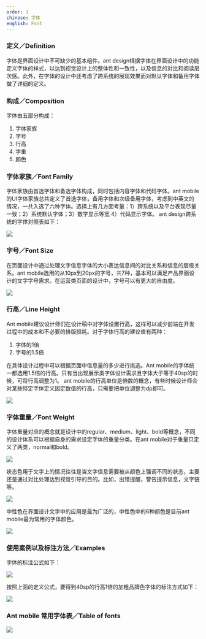 ```yaml
---
order: 3
chinese: 字体
english: Font
---
```



### 定义／Definition  

字体是界面设计中不可缺少的基本组件。ant design根据字体在界面设计中的功能定义字体的样式，以达到视觉设计上的整体性和一致性，以及信息的对比和阅读层次感。此外，在字体的设计中还考虑了跨系统的展现效果而对默认字体和备用字体做了详细的定义。 

### 构成／Composition  

字体由五部分构成：
1. 字体家族
2. 字号 
3. 行高 
4. 字重  
5. 颜色
 
### 字体家族／Font Family

字体家族由首选字体和备选字体构成，同时包括内容字体和代码字体。ant mobile的UI字体家族总共定义了首选字体，备用字体和次级备用字体，考虑到中英文的情况，一共入选了六种字体。选择上有几方面考量：1）跨系统以及平台表现尽量一致；2）系统默认字体；3）数字显示等宽 4）代码显示字体。
ant design跨系统的字体对照表如下： 

![](https://os.alipayobjects.com/rmsportal/wUNjrNJvHvjyIuT.png)

### 字号／Font Size

在页面设计中通过处理文字信息字体的大小表达信息间的对比关系和信息的层级关系。ant mobile选用的从10px到20px的字号，共7种，基本可以满足产品界面设计的文字字号需求。在运营类页面的设计中，字号可以有更大的自由度。  

![](https://os.alipayobjects.com/rmsportal/mpEsCtSiZTkotIv.png)  

### 行高／Line Height 

Ant mobile建议设计师们在设计稿中对字体设置行高，这样可以减少前端在开发过程中的成本和不必要的排版损耗。对于字体行高的建议值有两种：
1. 字体的1倍
2. 字号的1.5倍

在具体设计过程中可以根据页面中信息量的多少进行挑选。Ant mobile的字体统一都选用1.5倍的行高。只有当出现展示类字体设计需求且字体大于等于40sp的时候，可将行高调整为1。
ant mobile的行高单位是倍数的概念，有些时候设计师会对某些特定字体定义固定数值的行高，只需要把单位调整为dp即可。

![](https://os.alipayobjects.com/rmsportal/enguHFEcahawqAO.png) 

### 字体重量／Font Weight 

字体重量对应的概念就是设计中的regular、medium、light、bold等概念，不同的设计体系可以根据自身的需求设定字体的重量分类。在ant mobile对于重量只定义了两类，normal和bold。 

![](https://os.alipayobjects.com/rmsportal/HYyebeGLHGCXXgF.png)  

状态色用于文字上的情况往往是当文字信息需要被从颜色上强调不同的状态，主要还是通过对比处理达到视觉引导的目的。比如，出错提醒，警告提示信息，文字链等。  

![](https://os.alipayobjects.com/rmsportal/nxEhcgdpkkzriLm.png)  

中性色在界面设计文字中的应用是最为广泛的，中性色中的6种颜色是目前ant mobile最为常用的字体颜色。 

![](https://os.alipayobjects.com/rmsportal/BVhUntftClLrsRy.png)    


### 使用案例以及标注方法／Examples 

字体的标注公式如下：   

![](https://os.alipayobjects.com/rmsportal/MLBfAtclYODlTQX.png)

按照上面的定义公式，要得到40sp的行高1倍的加粗品牌色字体的标注方式如下：

![](https://os.alipayobjects.com/rmsportal/rCWgFZBVCpFztFL.png)

### Ant mobile 常用字体表／Table of fonts  

![](https://os.alipayobjects.com/rmsportal/ULOaOMhSCYOnknT.png)




